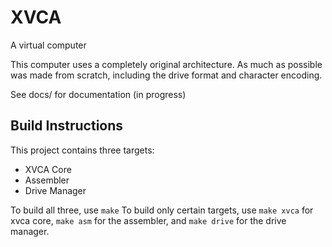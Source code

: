 # XVCA
A virtual computer


This computer uses a completely original architecture. As much as possible was made from scratch, including the drive format and character encoding.

See docs/ for documentation (in progress)

## Build Instructions
This project contains three targets:
* XVCA Core
* Assembler
* Drive Manager

To build all three, use `make`
To build only certain targets, use `make xvca` for xvca core, `make asm` for the assembler, and `make drive` for the drive manager.